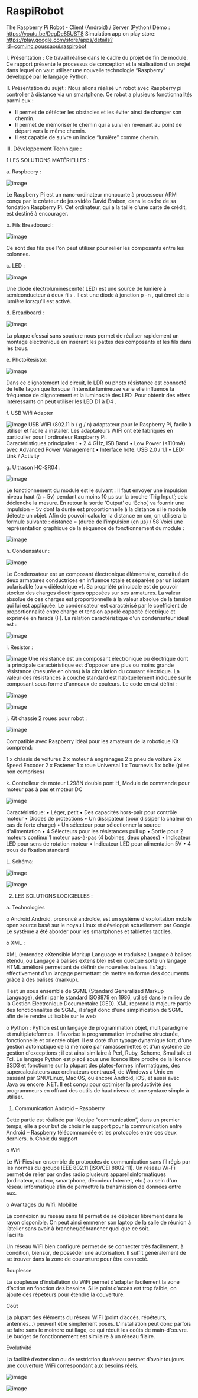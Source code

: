 # RaspiRobot
The Raspberry Pi Robot - Client (Android) / Server (Python)
Démo : https://youtu.be/DegDe85UST8
Simulation app on play store:
https://play.google.com/store/apps/details?id=com.inc.poussaoui.raspirobot

I.	Présentation : 
  Ce travail réalisé dans le cadre du projet de fin de module.  
Ce rapport présente le processus de conception et la réalisation d'un projet dans lequel on vaut utiliser une nouvelle technologie  “Raspberry” développé par le langage Python. 
 
 
II.	Présentation du sujet :
Nous allons réalisé un robot avec Raspberry pi controller à distance via un smartphone. 
Ce robot a plusieurs fonctionnalités parmi eux : 
-	Il permet de détécter les obstacles et les éviter ainsi de changer son chemin. 
-	Il permet de mémoriser le chemin qui a suivi en revenant au point de départ vers le même chemin. 
-	Il est capable de suivre un indice “lumière” comme chemin. 
 
 
 
III.	Développement Technique : 
 
1.LES SOLUTIONS MATÉRIELLES : 
 
a.	Raspbeery : 


![image](https://cloud.githubusercontent.com/assets/19296142/17629834/7224f076-60b4-11e6-9aa1-42dcce4b4d51.png)

Le Raspberry Pi est un nano-ordinateur monocarte à processeur ARM conçu par le créateur de jeuxvidéo David Braben, dans le cadre de sa fondation Raspberry Pi. Cet ordinateur, qui a la taille d'une carte de crédit, est destiné à encourager. 
        
b.	Fils Breadboard : 
  
 ![image](https://cloud.githubusercontent.com/assets/19296142/17629875/abb29d0c-60b4-11e6-8aba-6f11493df194.png)

Ce sont des fils que l'on peut utiliser pour relier les composants entre les colonnes. 
 
 
c.	LED : 
 
  
 ![image](https://cloud.githubusercontent.com/assets/19296142/17629888/b8981cf4-60b4-11e6-9afe-82b3302d407b.png)

Une diode électroluminescente( LED) est une source de lumière à semiconducteur à deux fils . Il est une diode à jonction p -n , qui émet de la lumière lorsqu'il est activé. 
 
d.	Breadboard : 
  
 ![image](https://cloud.githubusercontent.com/assets/19296142/17629906/c505a1aa-60b4-11e6-9687-e0205442b04c.png)

La plaque d’essai sans soudure nous permet de réaliser rapidement un montage électronique en insérant les pattes des composants et les fils dans les trous. 
 
e.	PhotoResistor: 
 
![image](https://cloud.githubusercontent.com/assets/19296142/17629915/d0f444ee-60b4-11e6-8749-f57128c23c1c.png)
	 
Dans ce clignotement led circuit, le LDR ou photo résistance est connecté de telle façon que lorsque l'intensité lumineuse varie elle influence la fréquence de clignotement et la luminosité des LED .Pour obtenir des effets intéressants on peut utiliser les LED D1 à D4 . 

f.	USB Wifi Adapter 
 
  ![image](https://cloud.githubusercontent.com/assets/19296142/17629930/e6e9e6dc-60b4-11e6-9527-e9aba1c5fd8e.png)
USB WIFI (802.11 b / g / n) adaptateur pour le Raspberry Pi, facile à utiliser et facile à installer. Les adaptateurs WIFI ont été fabriqués en particulier pour l'ordinateur Raspberry Pi.  
Caractéristiques principales : 
•	2.4 GHz, ISB Band 
•	Low Power (<110mA) avec Advanced Power Management 
•	Interface hôte: USB 2.0 / 1.1 
•	LED: Link / Activity 
 
 
g.	Ultrason HC-SR04 : 
  
  ![image](https://cloud.githubusercontent.com/assets/19296142/17629993/4d7820e4-60b5-11e6-901d-dc411664be37.png)

Le fonctionnement du module est le suivant : 
Il faut envoyer une impulsion niveau haut (à + 5v) pendant au moins 10 µs sur la broche ‘Trig Input’; cela déclenche la mesure. En retour la sortie ‘Output’ ou ‘Echo’, va fournir une impulsion + 5v dont la durée est proportionnelle à la distance si le module détecte un objet. Afin de pouvoir calculer la distance en cm, on utilisera la formule suivante : distance = (durée de l’impulsion (en µs) / 58 
Voici une représentation graphique de la séquence de fonctionnement du module : 
   
   ![image](https://cloud.githubusercontent.com/assets/19296142/17630001/5d64d7ea-60b5-11e6-9272-de6eea2a3bf7.png)
   
h.	Condensateur : 
 
 
 ![image](https://cloud.githubusercontent.com/assets/19296142/17630013/6bd67c5c-60b5-11e6-89a2-6a38a65db54b.png)

Le Condensateur est un composant électronique élémentaire, constitué de deux armatures conductrices en influence totale et séparées par un isolant polarisable (ou « diélectrique »). Sa propriété principale est de pouvoir stocker des charges électriques opposées sur ses armatures. La valeur absolue de ces charges est proportionnelle à la valeur absolue de la tension qui lui est appliquée. Le condensateur est caractérisé par le coefficient de proportionnalité entre charge et tension appelé capacité électrique et exprimée en farads (F). La relation caractéristique d'un condensateur idéal est : 
  
 ![image](https://cloud.githubusercontent.com/assets/19296142/17630026/78634b8a-60b5-11e6-8488-37866651151e.png)

i.	Resistor : 
  
 ![image](https://cloud.githubusercontent.com/assets/19296142/17630039/806d290e-60b5-11e6-8b48-a1b99ef57377.png)
Une résistance est un composant électronique ou électrique dont la principale caractéristique est d'opposer une plus ou moins grande résistance (mesurée en ohms) à la circulation du courant électrique. 
La valeur des résistances à couche standard est habituellement indiquée sur le composant sous forme d'anneaux de couleurs. Le code en est défini : 

 ![image](https://cloud.githubusercontent.com/assets/19296142/17630059/8e113302-60b5-11e6-8cad-bcbfb856037d.png)

  ![image](https://cloud.githubusercontent.com/assets/19296142/17630073/97b3445e-60b5-11e6-9fe8-df435f60172a.png)

j.      Kit chassie 2 roues pour robot :

![image](https://cloud.githubusercontent.com/assets/19296142/17630086/a478ba70-60b5-11e6-8297-966ab97c02f6.png)

Compatible avec Raspberry Idéal pour les amateurs de la robotique 
Kit comprend: 
 
1	x châssis de voitures 
2	x moteur à engrenages 
2 x pneu de voiture 
2 x Speed Encoder 
2 x Fastener 
1 x roue Universal 
1 x Tournevis 
1 x boîte (piles non comprises) 

k.      Controlleur de moteur 
L298N double pont H, Module de commande pour moteur pas à pas et moteur DC 
  
  ![image](https://cloud.githubusercontent.com/assets/19296142/17630192/31f02c26-60b6-11e6-93dc-3b89077c206d.png)


Caractéristique: 
•	Léger, petit 
•	Des capacités hors-pair pour contrôle moteur 
•	Diodes de protections 
•	Un dissipateur (pour dissiper la chaleur en cas de forte charge) 
•	Un sélecteur pour sélectionner la source d'alimentation 
•	4 Sélecteurs pour les résistances pull up 
•	Sortie pour 2 moteurs continu/ 1 moteur pas-à-pas (4 bobines, deux phases) 
•	Indicateur LED pour sens de rotation moteur 
•	Indicateur LED pour alimentation 5V 
•	4 trous de fixation standard 


L.	Schéma:

![image](https://cloud.githubusercontent.com/assets/19296142/17638961/1c953f62-60e6-11e6-920d-55e5e90dd9c7.png)


![image](https://cloud.githubusercontent.com/assets/19296142/17638962/28fccd2e-60e6-11e6-91c7-c3e241d5835d.png)


2.	LES SOLUTIONS LOGICIELLES : 

a.	Technologies  
 
o	Android 
Android, prononcé androïde, est un système d'exploitation mobile open source  basé sur le noyau Linux et développé actuellement par Google. Le système a été aborder pour les smartphones et tablettes tactiles. 
 
o	XML : 
 
XML (entendez eXtensible Markup Language et traduisez Langage à balises étendu, ou Langage à balises extensible) est en quelque sorte un langage HTML amélioré permettant de définir de nouvelles balises. Ils'agit effectivement d'un langage permettant de mettre en forme des documents grâce à des balises (markup). 
 
Il est un sous ensemble de SGML (Standard Generalized Markup 
Language), défini par le standard ISO8879 en 1986, utilisé dans le milieu de la Gestion Electronique Documentaire (GED). XML reprend la majeure partie des fonctionnalités de SGML, il s'agit donc d'une simplification de SGML afin de le rendre utilisable sur le web 
 
o	Python : 
Python est un langage de programmation objet, multiparadigme et multiplateformes. Il favorise la programmation impérative structurée, fonctionnelle et orientée objet. Il est doté d'un typage dynamique fort, d'une gestion automatique de la mémoire par ramassemiettes et d'un système de gestion d'exceptions ; il est ainsi similaire à Perl, Ruby, Scheme, Smalltalk et Tcl. 
Le langage Python est placé sous une licence libre proche de la licence BSD3 et fonctionne sur la plupart des plates-formes informatiques, des supercalculateurs aux ordinateurs centraux4, de Windows à Unix en passant par GNU/Linux, Mac OS, ou encore Android, iOS, et aussi avec Java ou encore .NET. Il est conçu pour optimiser la productivité des programmeurs en offrant des outils de haut niveau et une syntaxe simple à utiliser. 


1. Communication Android – Raspberry 
 
Cette partie est réalisée par l’équipe “communication”, dans un premier temps, elle a pour but de choisir le support pour la communication entre Android – Raspberry télécommandée et les protocoles entre ces deux derniers. 
b.	Choix du support 
 
o	Wifi 
 
Le Wi-Fiest un ensemble de protocoles de communication sans fil régis par les normes du groupe IEEE 802.11 (ISO/CEI 8802-11). Un réseau Wi-Fi permet de relier par ondes radio 
plusieurs appareilsinformatiques (ordinateur, routeur, smartphone, décodeur Internet, etc.) au sein d'un réseau informatique afin de permettre la transmission de données entre eux. 
 
o	Avantages du Wifi: 
Mobilité  
 
La connexion au réseau sans fil permet de se déplacer librement dans le rayon disponible. On peut ainsi emmener son laptop de la salle de réunion à l’atelier sans avoir à brancher/débrancher quoi que ce soit.   
Facilité  
 
Un réseau WiFi bien configuré permet de se connecter très facilement, à condition, biensûr, de posséder une autorisation. Il suffit généralement de se trouver dans la zone de couverture pour être connecté.  
 
Souplesse  
 
La souplesse d’installation du WiFi permet d’adapter facilement la zone d’action en fonction des besoins. Si le point d’accès est trop faible, on ajoute des répéteurs pour étendre la couverture.  
 
Coût  
 
La plupart des éléments du réseau WiFi (point d’accès, répéteurs, antennes…) peuvent être simplement posés. L’installation peut donc parfois se faire sans le moindre outillage, ce qui réduit les coûts de main-d’œuvre. Le budget de fonctionnement est similaire à un réseau filaire.  
 
Evolutivité  
 
La facilité d’extension ou de restriction du réseau permet d’avoir toujours une couverture WiFi correspondant aux besoins réels. 

![image](https://cloud.githubusercontent.com/assets/19296142/17639035/cade9230-60e6-11e6-94cb-b79abfbad61d.png)

![image](https://cloud.githubusercontent.com/assets/19296142/17639029/c114cfd0-60e6-11e6-891a-9b7dcf5ae72c.png)
